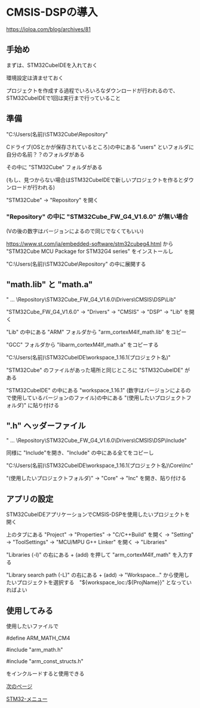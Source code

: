 # CMSIS-DSPの導入
https://ioloa.com/blog/archives/81
## 手始め
まずは、STM32CubeIDEを入れておく

環境設定は済ませておく

プロジェクトを作成する過程でいろいろなダウンロードが行われるので、STM32CubeIDEで1回は実行まで行っていること

## 準備
"C:\Users\(名前)\STM32Cube\Repository"

Cドライブ(OSとかが保存されているところ)の中にある "users" といフォルダに自分の名前？？のフォルダがある

その中に "STM32Cube" フォルダがある

(もし、見つからない場合はSTM32CubeIDEで新しいプロジェクトを作るとダウンロードが行われる)

"STM32Cube" → "Repository" を開く

### "Repository" の中に "STM32Cube_FW_G4_V1.6.0" が無い場合
(Vの後の数字はバージョンによるので同じでなくてもいい)

https://www.st.com/ja/embedded-software/stm32cubeg4.html
から "STM32Cube MCU Package for STM32G4 series" をインストールし

 "C:\Users\(名前)\STM32Cube\Repository" の中に展開する

## "math.lib" と "math.a"

" ... \Repository\STM32Cube_FW_G4_V1.6.0\Drivers\CMSIS\DSP\Lib" 

"STM32Cube_FW_G4_V1.6.0" → "Drivers" → "CMSIS" → "DSP" → "Lib" を開く

"Lib" の中にある "ARM" フォルダから "arm_cortexM4lf_math.lib" をコピー

"GCC" フォルダから "libarm_cortexM4lf_math.a" をコピーする

"C:\Users\(名前)\STM32CubeIDE\workspace_1.16.1\(プロジェクト名)"

"STM32Cube" のファイルがあった場所と同じところに "STM32CubeIDE" がある

"STM32CubeIDE" の中にある "workspace_1.16.1" (数字はバージョンによるので使用しているバージョンのファイル)の中にある "(使用したいプロジェクトフォルダ)" に貼り付ける

## ".h" ヘッダーファイル

" ... \Repository\STM32Cube_FW_G4_V1.6.0\Drivers\CMSIS\DSP\Include"

同様に "Include"を開き、"Include" の中にある全てをコピーし

"C:\Users\(名前)\STM32CubeIDE\workspace_1.16.1\(プロジェクト名)\Core\Inc"

"(使用したいプロジェクトフォルダ)" → "Core" → "Inc" を開き、貼り付ける

## アプリの設定

STM32CubeIDEアプリケーションでCMSIS-DSPを使用したいプロジェクトを開く

上のタブにある "Project" → "Properties" → "C/C++Build" を開く → "Setting" → "ToolSettings" → "MCU/MPU G++ Linker" を開く → "Libraries"

"Libraries (-l)" の右にある + (add) を押して "arm_cortexM4lf_math" を入力する

"Library search path (-L)" の右にある + (add) → "Workspace..." から使用したいプロジェクトを選択する　"${workspace_loc:/${ProjName}}" となっていればよい　

## 使用してみる
使用したいファイルで

#define ARM_MATH_CM4

#include "arm_math.h"

#include "arm_const_structs.h"

をインクルードすると使用できる



[次のページ](01_環境構築.md)

[STM32-メニュー](index.md)

